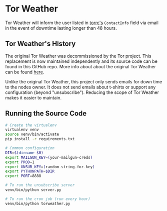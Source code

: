 # Tor Weather

Tor Weather will inform the user listed in [torrc's](https://support.torproject.org/tbb/tbb-editing-torrc/) `ContactInfo` field via email in the event of downtime lasting longer than 48 hours.

## Tor Weather's History

The original Tor Weather was decommissioned by the Tor project. This replacement is now maintained independently and its source code can be found in this GitHub repo. More info about about the original Tor Weather can be found [here](https://lists.torproject.org/pipermail/tor-relays/2016-June/009424.html).

Unlike the original Tor Weather, this project only sends emails for down time to the nodes owner. It does not send emails about t-shirts or support any configuration (beyond "unsubscribe"). Reducing the scope of Tor Weather makes it easier to maintain.

## Running the Source Code

```bash
# Create the virtualenv
virtualenv venv
source venv/bin/activate
pip install -r requirements.txt

# Common configuration
DIR=$(dirname $0)
export MAILGUN_KEY=(your-mailgun-creds)
export PROD=1
export UNSUB_KEY=(random-string-for-key)
export PYTHONPATH=$DIR
export PORT=8888

# To run the unsubscribe server
venv/bin/python server.py

# To run the cron job (run every hour)
venv/bin/python torweather.py
```
